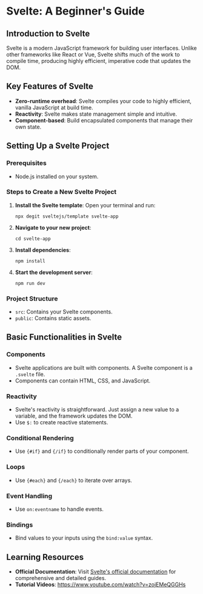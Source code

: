 # Svelte: A Beginner's Guide

## Introduction to Svelte

Svelte is a modern JavaScript framework for building user interfaces. Unlike other frameworks like React or Vue, Svelte shifts much of the work to compile time, producing highly efficient, imperative code that updates the DOM.

## Key Features of Svelte

- **Zero-runtime overhead**: Svelte compiles your code to highly efficient, vanilla JavaScript at build time.
- **Reactivity**: Svelte makes state management simple and intuitive.
- **Component-based**: Build encapsulated components that manage their own state.

## Setting Up a Svelte Project

### Prerequisites

- Node.js installed on your system.

### Steps to Create a New Svelte Project

1. **Install the Svelte template**:
   Open your terminal and run:

    ```
    npx degit sveltejs/template svelte-app
    ```

2. **Navigate to your new project**:

    ```
    cd svelte-app
    ```

3. **Install dependencies**:

    ```
    npm install
    ```

4. **Start the development server**:

    ```
    npm run dev
    ```

### Project Structure

- `src`: Contains your Svelte components.
- `public`: Contains static assets.

## Basic Functionalities in Svelte

### Components

- Svelte applications are built with components. A Svelte component is a `.svelte` file.
- Components can contain HTML, CSS, and JavaScript.

### Reactivity

- Svelte's reactivity is straightforward. Just assign a new value to a variable, and the framework updates the DOM.
- Use `$:` to create reactive statements.

### Conditional Rendering

- Use `{#if}` and `{/if}` to conditionally render parts of your component.

### Loops

- Use `{#each}` and `{/each}` to iterate over arrays.

### Event Handling

- Use `on:eventname` to handle events.

### Bindings

- Bind values to your inputs using the `bind:value` syntax.

## Learning Resources

- **Official Documentation**: Visit [Svelte's official documentation](https://svelte.dev/docs) for comprehensive and detailed guides.
- **Tutorial Videos**: https://www.youtube.com/watch?v=zojEMeQGGHs
